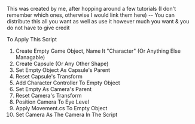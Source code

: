 This was created by me, after hopping around a few tutorials (I don't remember which ones, otherwise I would link them here) -- You can distribute this all you want as well as use it however much you want & you do not have to give credit

To Apply This Script

1) Create Empty Game Object, Name It "Character" (Or Anything Else Managable)
2) Create Capsule (Or Any Other Shape)
3) Set Empty Object As Capsule's Parent
4) Reset Capsule's Transform
5) Add Character Controller To Empty Object
6) Set Empty As Camera's Parent
7) Reset Camera's Transform
8) Position Camera To Eye Level
9) Apply Movement.cs To Empty Object
10) Set Camera As The Camera In The Script

